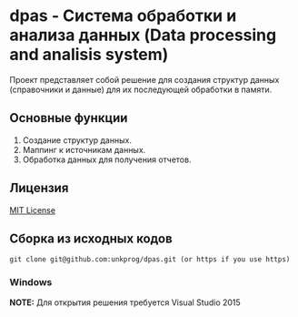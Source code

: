 # dpas - Система обработки и анализа данных (Data processing and analisis system)

Проект представляет собой решение для создания структур данных (справочники и данные) для их последующей обработки в памяти.

## Основные функции

1. Создание структур данных.
2. Маппинг к источникам данных.
3. Обработка данных для получения отчетов.

## Лицензия
[MIT License](https://github.com/unkprog/dpas/blob/master/LICENSE.txt)

## Сборка из исходных кодов

```
git clone git@github.com:unkprog/dpas.git (or https if you use https)
```

### Windows

**NOTE:** Для открытия решения требуется Visual Studio 2015
